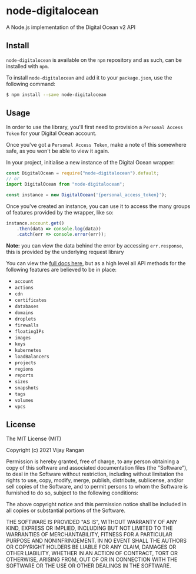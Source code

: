 # node-digitalocean

A Node.js implementation of the Digital Ocean v2 API

## Install

`node-digitalocean` is available on the `npm` repository and as such, can be installed with `npm`.

To install `node-digitalocean` and add it to your `package.json`, use the following command:

```sh
$ npm install --save node-digitalocean
```

## Usage

In order to use the library, you'll first need to provision a `Personal Access Token` for your Digital Ocean account.

Once you've got a `Personal Access Token`, make a note of this somewhere safe, as you won't be able to view it again.

In your project, initialise a new instance of the Digital Ocean wrapper:

```js
const DigitalOcean = require("node-digitalocean").default;
// or
import DigitalOcean from "node-digitalocean";

const instance = new DigitalOcean('{personal_access_token}');
```

Once you've created an instance, you can use it to access the many groups of features provided by the wrapper, like so:

```js
instance.account.get()
    .then(data => console.log(data))
    .catch(err => console.error(err));
```
**Note:** you can view the data behind the error by accessing `err.response`, this is provided by the underlying request library

You can view the [full docs here](docs/globals.md), but as a high level all API methods for the following features are believed to be in place:

* `account`
* `actions`
* `cdn`
* `certificates`
* `databases`
* `domains`
* `droplets`
* `firewalls`
* `floatingIPs`
* `images`
* `keys`
* `kubernetes`
* `loadBalancers`
* `projects`
* `regions`
* `reports`
* `sizes`
* `snapshots`
* `tags`
* `volumes`
* `vpcs`

## License

The MIT License (MIT)

Copyright (c) 2021 Vijay Rangan

Permission is hereby granted, free of charge, to any person obtaining a copy
of this software and associated documentation files (the "Software"), to deal
in the Software without restriction, including without limitation the rights
to use, copy, modify, merge, publish, distribute, sublicense, and/or sell
copies of the Software, and to permit persons to whom the Software is
furnished to do so, subject to the following conditions:

The above copyright notice and this permission notice shall be included in all
copies or substantial portions of the Software.

THE SOFTWARE IS PROVIDED "AS IS", WITHOUT WARRANTY OF ANY KIND, EXPRESS OR
IMPLIED, INCLUDING BUT NOT LIMITED TO THE WARRANTIES OF MERCHANTABILITY,
FITNESS FOR A PARTICULAR PURPOSE AND NONINFRINGEMENT. IN NO EVENT SHALL THE
AUTHORS OR COPYRIGHT HOLDERS BE LIABLE FOR ANY CLAIM, DAMAGES OR OTHER
LIABILITY, WHETHER IN AN ACTION OF CONTRACT, TORT OR OTHERWISE, ARISING FROM,
OUT OF OR IN CONNECTION WITH THE SOFTWARE OR THE USE OR OTHER DEALINGS IN THE
SOFTWARE.
